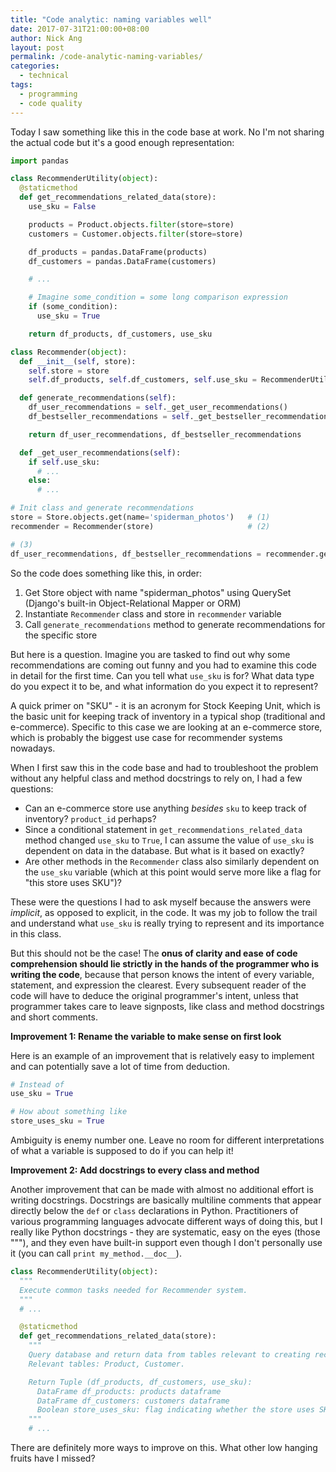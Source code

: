 ```yaml
---
title: "Code analytic: naming variables well"
date: 2017-07-31T21:00:00+08:00
author: Nick Ang
layout: post
permalink: /code-analytic-naming-variables/
categories:
  - technical
tags:
  - programming
  - code quality
---
```


Today I saw something like this in the code base at work. No I'm not sharing the actual code but it's a good enough representation:

```py
import pandas

class RecommenderUtility(object):
  @staticmethod
  def get_recommendations_related_data(store):
    use_sku = False

    products = Product.objects.filter(store=store)
    customers = Customer.objects.filter(store=store)

    df_products = pandas.DataFrame(products)
    df_customers = pandas.DataFrame(customers)

    # ...

    # Imagine some_condition = some long comparison expression
    if (some_condition):
      use_sku = True

    return df_products, df_customers, use_sku

class Recommender(object):
  def __init__(self, store):
    self.store = store
    self.df_products, self.df_customers, self.use_sku = RecommenderUtility.get_recommendations_related_data(self.store)

  def generate_recommendations(self):
    df_user_recommendations = self._get_user_recommendations()
    df_bestseller_recommendations = self._get_bestseller_recommendations()

    return df_user_recommendations, df_bestseller_recommendations

  def _get_user_recommendations(self):
    if self.use_sku:
      # ...
    else:
      # ...

# Init class and generate recommendations
store = Store.objects.get(name='spiderman_photos')   # (1)
recommender = Recommender(store)                     # (2)

# (3)
df_user_recommendations, df_bestseller_recommendations = recommender.generate_recommendations()
```

So the code does something like this, in order:

1. Get Store object with name "spiderman_photos" using QuerySet (Django's built-in Object-Relational Mapper or ORM)
2. Instantiate `Recommender` class and store in `recommender` variable
3. Call `generate_recommendations` method to generate recommendations for the specific store

But here is a question. Imagine you are tasked to find out why some recommendations are coming out funny and you had to examine this code in detail for the first time. Can you tell what `use_sku` is for? What data type do you expect it to be, and what information do you expect it to represent?

A quick primer on "SKU" - it is an acronym for Stock Keeping Unit, which is the basic unit for keeping track of inventory in a typical shop (traditional and e-commerce). Specific to this case we are looking at an e-commerce store, which is probably the biggest use case for recommender systems nowadays.

When I first saw this in the code base and had to troubleshoot the problem without any helpful class and method docstrings to rely on, I had a few questions:

- Can an e-commerce store use anything _besides_ `sku` to keep track of inventory? `product_id` perhaps?
- Since a conditional statement in `get_recommendations_related_data` method changed `use_sku` to `True`, I can assume the value of `use_sku` is dependent on data in the database. But what is it based on exactly?
- Are other methods in the `Recommender` class also similarly dependent on the `use_sku` variable (which at this point would serve more like a flag for "this store uses SKU")?

These were the questions I had to ask myself because the answers were _implicit_, as opposed to explicit, in the code. It was my job to follow the trail and understand what `use_sku` is really trying to represent and its importance in this class.

But this should not be the case! The **onus of clarity and ease of code comprehension should lie strictly in the hands of the programmer who is writing the code**, because that person knows the intent of every variable, statement, and expression the clearest. Every subsequent reader of the code will have to deduce the original programmer's intent, unless that programmer takes care to leave signposts, like class and method docstrings and short comments.

**Improvement 1: Rename the variable to make sense on first look**

Here is an example of an improvement that is relatively easy to implement and can potentially save a lot of time from deduction.

```py
# Instead of
use_sku = True

# How about something like
store_uses_sku = True
```

Ambiguity is enemy number one. Leave no room for different interpretations of what a variable is supposed to do if you can help it!

**Improvement 2: Add docstrings to every class and method**

Another improvement that can be made with almost no additional effort is writing docstrings. Docstrings are basically multiline comments that appear directly below the `def` or `class` declarations in Python. Practitioners of various programming languages advocate different ways of doing this, but I really like Python docstrings - they are systematic, easy on the eyes (those """), and they even have built-in support even though I don't personally use it (you can call `print my_method.__doc__`).

```py
class RecommenderUtility(object):
  """
  Execute common tasks needed for Recommender system.
  """
  # ...

  @staticmethod
  def get_recommendations_related_data(store):
    """
    Query database and return data from tables relevant to creating recommendations.
    Relevant tables: Product, Customer.

    Return Tuple (df_products, df_customers, use_sku):
      DataFrame df_products: products dataframe
      DataFrame df_customers: customers dataframe
      Boolean store_uses_sku: flag indicating whether the store uses SKU as primary id for products
    """
    # ...
```

There are definitely more ways to improve on this. What other low hanging fruits have I missed?
